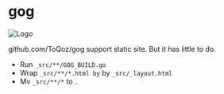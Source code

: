 # gog

![Logo](http://toqoz.net/art/images/gog.png)

github.com/ToQoz/gog support static site. But it has little to do.

- Run `_src/**/GOG_BUILD.go`
- Wrap `_src/**/*.html by` by `_src/_layout.html`
- Mv `_src/**/*` to `.`
